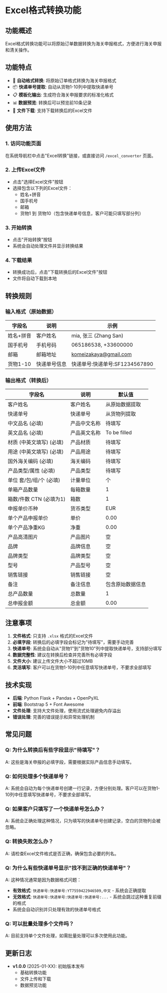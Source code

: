 # Excel格式转换功能

## 功能概述

Excel格式转换功能可以将原始订单数据转换为海关申报格式，方便进行海关申报和清关操作。

## 功能特点

- 🔄 **自动格式转换**: 将原始订单格式转换为海关申报格式
- 📦 **快递单号提取**: 自动从货物1-10列中提取快递单号
- 📋 **模板化输出**: 生成符合海关申报要求的标准化格式
- 📊 **数据预览**: 转换后可以预览前10条记录
- 💾 **文件下载**: 支持下载转换后的Excel文件

## 使用方法

### 1. 访问功能页面
在系统导航栏中点击"Excel转换"链接，或直接访问 `/excel_converter` 页面。

### 2. 上传Excel文件
- 点击"选择Excel文件"按钮
- 选择包含以下列的Excel文件：
  - 姓名+拼音
  - 国手机号
  - 邮箱
  - 货物1 到 货物10（包含快递单号信息，客户可能只填写部分列）

### 3. 开始转换
- 点击"开始转换"按钮
- 系统会自动处理文件并显示转换结果

### 4. 下载结果
- 转换成功后，点击"下载转换后的Excel文件"按钮
- 文件将自动下载到本地

## 转换规则

### 输入格式（原始数据）
| 字段名 | 说明 | 示例 |
|--------|------|------|
| 姓名+拼音 | 客户姓名 | mia, 张三 (Zhang San) |
| 国手机号 | 手机号码 | 065186538, +33600000 |
| 邮箱 | 邮箱地址 | komeizakaya@gmail.com |
| 货物1-10 | 快递单号信息 | 快递单号:快递单号:SF1234567890 |

### 输出格式（转换后）
| 字段名 | 说明 | 默认值 |
|--------|------|--------|
| 客户姓名 | 客户姓名 | 从原始数据提取 |
| 快递单号 | 快递单号 | 从货物列提取 |
| 中文品名 (必填) | 产品中文名称 | 待填写 |
| 英文品名 (必填) | 产品英文名称 | To be filled |
| 材质 (中英文填写) (必填) | 产品材质 | 待填写 |
| 用途 (中英文填写) (必填) | 产品用途 | 待填写 |
| 国外海关编码 (必填) | 海关编码 | 待填写 |
| 产品类型/属性 (必填) | 产品类型 | 待填写 |
| 单位 套/包/组/个 (必填) | 计量单位 | 个 |
| 单箱产品数量 | 每箱数量 | 1 |
| 箱数/件数 CTN (必填为1) | 箱数 | 1 |
| 申报单价币种 | 货币类型 | EUR |
| 单个产品申报单价 | 单价 | 0.00 |
| 单个产品净重KG | 净重 | 0.00 |
| 产品高清图片 | 产品图片 | 空 |
| 品牌 | 品牌信息 | 空 |
| 品牌类型 | 品牌类型 | 空 |
| 型号 | 产品型号 | 空 |
| 销售链接 | 销售链接 | 空 |
| 备注 | 备注信息 | 包含原始数据信息 |
| 总产品数量 | 总数量 | 1 |
| 总申报金额 | 总金额 | 0.00 |

## 注意事项

1. **文件格式**: 只支持 `.xlsx` 格式的Excel文件
2. **必填字段**: 转换后的必填字段会标记为"待填写"，需要手动完善
3. **快递单号**: 系统会自动从"货物1"到"货物10"列中提取快递单号，支持部分填写
4. **数据完整性**: 建议在转换后检查并完善所有必填字段
5. **文件大小**: 建议上传文件大小不超过10MB
6. **灵活填写**: 客户可以在货物1-10列中任意填写快递单号，不要求全部填写

## 技术实现

- **后端**: Python Flask + Pandas + OpenPyXL
- **前端**: Bootstrap 5 + Font Awesome
- **文件处理**: 支持大文件处理，使用流式处理避免内存溢出
- **错误处理**: 完善的错误提示和异常处理机制

## 常见问题

### Q: 为什么转换后有些字段显示"待填写"？
A: 这些是海关申报的必填字段，需要根据实际产品信息手动填写。

### Q: 如何处理多个快递单号？
A: 系统会自动为每个快递单号创建一行记录，方便分别处理。客户可以在货物1-10列中任意填写快递单号，不要求全部填写。

### Q: 如果客户只填写了一个快递单号怎么办？
A: 系统会正确处理这种情况，只为填写的快递单号创建记录，空白的货物列会被忽略。

### Q: 转换失败怎么办？
A: 请检查Excel文件格式是否正确，确保包含必要的列名。

### Q: 为什么有些快递单号显示"找不到正确的快递单号"？
A: 这种情况通常是因为数据格式问题：
- **有效格式**: `快递单号:快递单号:YT7559422946509,中文` - 系统会正确提取
- **无效格式**: `快递单号:快递单号:快递单号:快递单号:...` - 系统会跳过这种重复前缀的格式
- 系统会自动识别并只处理有效的快递单号格式

### Q: 可以批量处理多个文件吗？
A: 目前支持单个文件处理，如需批量处理可以多次使用此功能。

## 更新日志

- **v1.0.0** (2025-01-XX): 初始版本发布
  - 基础转换功能
  - 文件上传和下载
  - 数据预览功能 